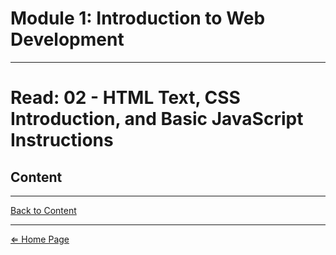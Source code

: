 # Module 1: Introduction to Web Development

***

# Read: 02 - HTML Text, CSS Introduction, and Basic JavaScript Instructions

## Content

***

[Back to Content](#content)

***

[⇐ Home Page](../README.md)